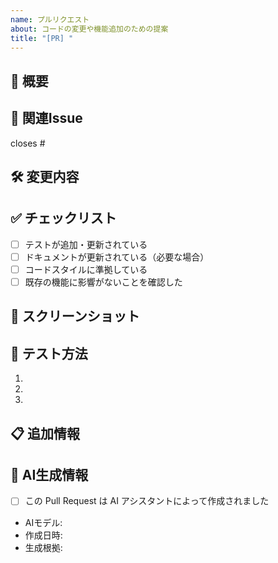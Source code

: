 ```yaml
---
name: プルリクエスト
about: コードの変更や機能追加のための提案
title: "[PR] "
---
```


## 📝 概要
<!-- このプルリクエストで何が変更されるのか簡潔に説明してください -->

## 🔄 関連Issue
<!-- このPRが解決するIssue番号を記載してください（例: #123） -->
closes #

## 🛠 変更内容
<!-- 主な変更内容を箇条書きで記載してください -->

## ✅ チェックリスト
<!-- 実装完了した項目にはチェックを入れてください -->
- [ ] テストが追加・更新されている
- [ ] ドキュメントが更新されている（必要な場合）
- [ ] コードスタイルに準拠している
- [ ] 既存の機能に影響がないことを確認した

## 📸 スクリーンショット
<!-- UIの変更がある場合、変更前と変更後のスクリーンショットを添付してください -->

## 🧪 テスト方法
<!-- レビュアーがこの変更をテストする方法を記載してください -->
1.
2.
3.

## 📋 追加情報
<!-- 追加の情報や注意点があれば記載してください -->

## 🤖 AI生成情報
<!-- AIアシスタントが作成した場合は記入してください -->
- [ ] この Pull Request は AI アシスタントによって作成されました
- AIモデル: <!-- 自身のモデル名を記載。例: Claude Sonnet 4, GPT-4.1 など -->
- 作成日時: <!-- YYYY-MM-DD HH:MM 形式 -->
- 生成根拠: <!-- ユーザーの要求やプロンプトの概要 -->
